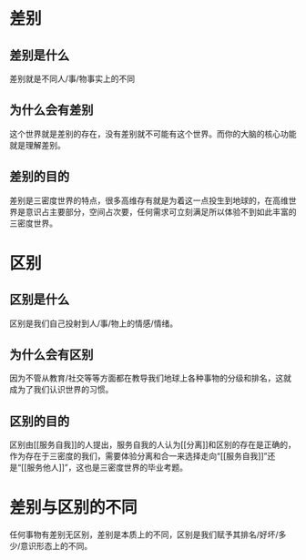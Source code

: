 # 差别
## 差别是什么
差别就是不同人/事/物事实上的不同
## 为什么会有差别
这个世界就是差别的存在，没有差别就不可能有这个世界。而你的大脑的核心功能就是理解差别。

## 差别的目的
差别是三密度世界的特点，很多高维存有就是为着这一点投生到地球的，在高维世界是意识占主要部分，空间占次要，任何需求可立刻满足所以体验不到如此丰富的三密度世界。
# 区别
## 区别是什么
区别是我们自己投射到人/事/物上的情感/情绪。
## 为什么会有区别
因为不管从教育/社交等等方面都在教导我们地球上各种事物的分级和排名，这就成为了我们认识世界的习惯。
## 区别的目的
区别由[[服务自我]]的人提出，服务自我的人认为[[分离]]和区别的存在是正确的，作为存在于三密度的我们，需要体验分离和合一来选择走向“[[服务自我]]”还是“[[服务他人]]”，这也是三密度世界的毕业考题。
# 差别与区别的不同
任何事物有差别无区别，差别是本质上的不同，区别是我们赋予其排名/好坏/多少/意识形态上的不同。